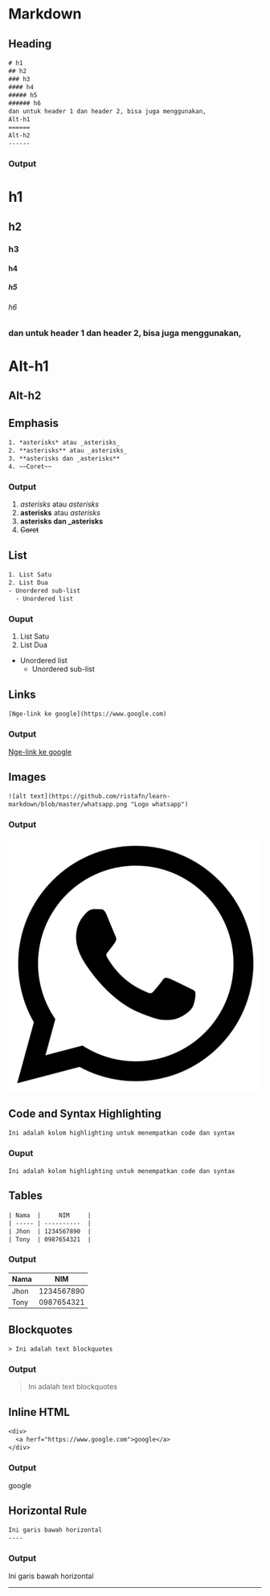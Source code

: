 # Markdown

## Heading
```
# h1
## h2
### h3
#### h4
##### h5
###### h6
dan untuk header 1 dan header 2, bisa juga menggunakan,
Alt-h1
======
Alt-h2
------
```
### Output
# h1
## h2
### h3
#### h4
##### h5
###### h6
### dan untuk header 1 dan header 2, bisa juga menggunakan,
Alt-h1
======
Alt-h2
------

## Emphasis
```
1. *asterisks* atau _asterisks_
2. **asterisks** atau _asterisks_
3. **asterisks dan _asterisks**
4. ~~Coret~~
```
### Output
1. *asterisks* atau _asterisks_
2. **asterisks** atau _asterisks_
3. **asterisks dan _asterisks**
4. ~~Coret~~

## List
```
1. List Satu
2. List Dua
- Unordered sub-list
  - Unordered list
```
### Ouput
1. List Satu
2. List Dua
- Unordered list
  - Unordered sub-list

## Links
```
[Nge-link ke google](https://www.google.com)
```
### Output
[Nge-link ke google](https://www.google.com)

## Images
```
![alt text](https://github.com/ristafn/learn-markdown/blob/master/whatsapp.png "Logo whatsapp")
```
### Output
![alt text](https://github.com/ristafn/learn-markdown/blob/master/whatsapp.png "Logo whatsapp")

## Code and Syntax Highlighting
```
Ini adalah kolom highlighting untuk menempatkan code dan syntax
```
### Ouput
```
Ini adalah kolom highlighting untuk menempatkan code dan syntax
```

## Tables
```
| Nama  |     NIM     |
| ----- | ----------  |
| Jhon  | 1234567890  |
| Tony  | 0987654321  |
```
### Output
| Nama  |     NIM     |
| ----- | ----------  |
| Jhon  | 1234567890  |
| Tony  | 0987654321  |

## Blockquotes
```
> Ini adalah text blockquotes
```
### Output
> Ini adalah text blockquotes

## Inline HTML
```
<div>
  <a herf="https://www.google.com">google</a>
</div>
```
### Output
<div>
  <a herf="https://www.google.com">google</a>
</div>

## Horizontal Rule
```
Ini garis bawah horizontal
----
```
### Output
Ini garis bawah horizontal

---